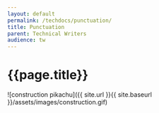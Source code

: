 ```yaml
---
layout: default
permalink: /techdocs/punctuation/
title: Punctuation
parent: Technical Writers
audience: tw
---
```

# {{page.title}}
![construction pikachu]({{ site.url }}{{ site.baseurl }}/assets/images/construction.gif)